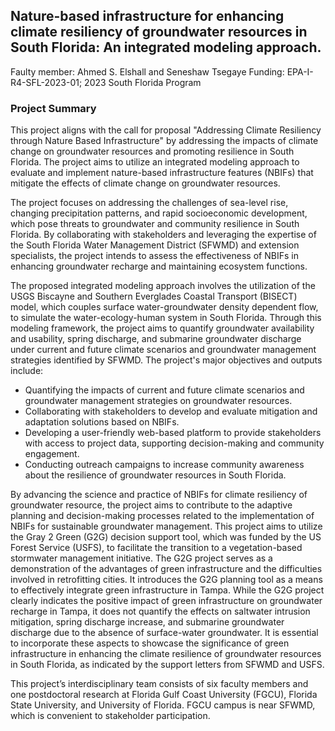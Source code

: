 ## Nature-based infrastructure for enhancing climate resiliency of groundwater resources in South Florida: An integrated modeling approach.

Faulty member: Ahmed S. Elshall and Seneshaw Tsegaye
Funding: EPA-I-R4-SFL-2023-01; 2023 South Florida Program


### Project Summary
This project aligns with the call for proposal "Addressing Climate Resiliency through Nature Based Infrastructure" by addressing the impacts of climate change on groundwater resources and promoting resilience in South Florida. The project aims to utilize an integrated modeling approach to evaluate and implement nature-based infrastructure features (NBIFs) that mitigate the effects of climate change on groundwater resources.  
  
The project focuses on addressing the challenges of sea-level rise, changing precipitation patterns, and rapid socioeconomic development, which pose threats to groundwater and community resilience in South Florida. By collaborating with stakeholders and leveraging the expertise of the South Florida Water Management District (SFWMD) and extension specialists, the project intends to assess the effectiveness of NBIFs in enhancing groundwater recharge and maintaining ecosystem functions.  
  
The proposed integrated modeling approach involves the utilization of the USGS Biscayne and Southern Everglades Coastal Transport (BISECT) model, which couples surface water-groundwater density dependent flow, to simulate the water-ecology-human system in South Florida. Through this modeling framework, the project aims to quantify groundwater availability and usability, spring discharge, and submarine groundwater discharge under current and future climate scenarios and groundwater management strategies identified by SFWMD. The project's major objectives and outputs include:
- Quantifying the impacts of current and future climate scenarios and groundwater management strategies on groundwater resources.
- Collaborating with stakeholders to develop and evaluate mitigation and adaptation solutions based on NBIFs.
- Developing a user-friendly web-based platform to provide stakeholders with access to project data, supporting decision-making and community engagement.
- Conducting outreach campaigns to increase community awareness about the resilience of groundwater resources in South Florida.   
   
By advancing the science and practice of NBIFs for climate resiliency of groundwater resource, the project aims to contribute to the adaptive planning and decision-making processes related to the implementation of NBIFs for sustainable groundwater management. This project aims to utilize the Gray 2 Green (G2G) decision support tool, which was funded by the US Forest Service (USFS), to facilitate the transition to a vegetation-based stormwater management initiative. The G2G project serves as a demonstration of the advantages of green infrastructure and the difficulties involved in retrofitting cities. It introduces the G2G planning tool as a means to effectively integrate green infrastructure in Tampa. While the G2G project clearly indicates the positive impact of green infrastructure on groundwater recharge in Tampa, it does not quantify the effects on saltwater intrusion mitigation, spring discharge increase, and submarine groundwater discharge due to the absence of surface-water groundwater. It is essential to incorporate these aspects to showcase the significance of green infrastructure in enhancing the climate resilience of groundwater resources in South Florida, as indicated by the support letters from SFWMD and USFS.
  
This project’s interdisciplinary team consists of six faculty members and one postdoctoral research at Florida Gulf Coast University (FGCU), Florida State University, and University of Florida. FGCU campus is near SFWMD, which is convenient to stakeholder participation.

